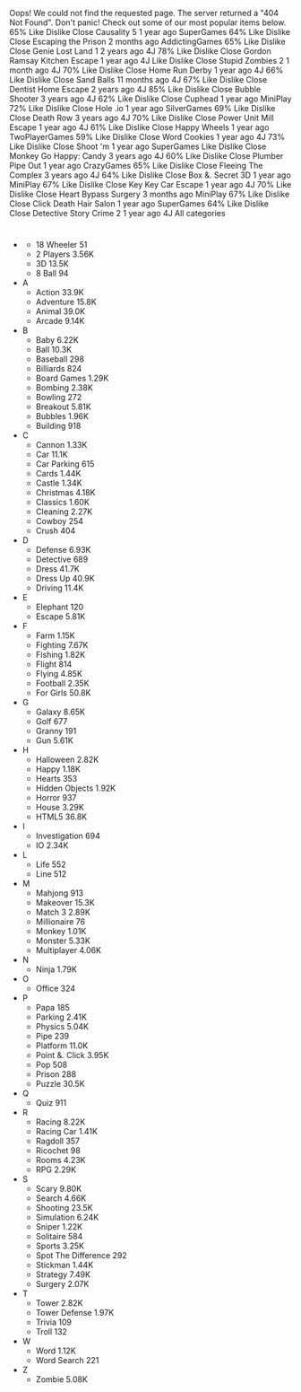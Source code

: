 Oops! We could not find the requested page. The server returned a "404 Not Found". Don't panic! Check out some of our most popular items below. 65% Like Dislike Close Causality 5 1 year ago SuperGames 64% Like Dislike Close Escaping the Prison 2 months ago AddictingGames 65% Like Dislike Close Genie Lost Land 1 2 years ago 4J 78% Like Dislike Close Gordon Ramsay Kitchen Escape 1 year ago 4J Like Dislike Close Stupid Zombies 2 1 month ago 4J 70% Like Dislike Close Home Run Derby 1 year ago 4J 66% Like Dislike Close Sand Balls 11 months ago 4J 67% Like Dislike Close Dentist Home Escape 2 years ago 4J 85% Like Dislike Close Bubble Shooter 3 years ago 4J 62% Like Dislike Close Cuphead 1 year ago MiniPlay 72% Like Dislike Close Hole .io 1 year ago SilverGames 69% Like Dislike Close Death Row 3 years ago 4J 70% Like Dislike Close Power Unit Mill Escape 1 year ago 4J 61% Like Dislike Close Happy Wheels 1 year ago TwoPlayerGames 59% Like Dislike Close Word Cookies 1 year ago 4J 73% Like Dislike Close Shoot 'm 1 year ago SuperGames Like Dislike Close Monkey Go Happy: Candy 3 years ago 4J 60% Like Dislike Close Plumber Pipe Out 1 year ago CrazyGames 65% Like Dislike Close Fleeing The Complex 3 years ago 4J 64% Like Dislike Close Box &. Secret 3D 1 year ago MiniPlay 67% Like Dislike Close Key Key Car Escape 1 year ago 4J 70% Like Dislike Close Heart Bypass Surgery 3 months ago MiniPlay 67% Like Dislike Close Click Death Hair Salon 1 year ago SuperGames 64% Like Dislike Close Detective Story Crime 2 1 year ago 4J All categories

*   #
    *   18 Wheeler 51
    *   2 Players 3.56K
    *   3D 13.5K
    *   8 Ball 94
*   A
    *   Action 33.9K
    *   Adventure 15.8K
    *   Animal 39.0K
    *   Arcade 9.14K
*   B
    *   Baby 6.22K
    *   Ball 10.3K
    *   Baseball 298
    *   Billiards 824
    *   Board Games 1.29K
    *   Bombing 2.38K
    *   Bowling 272
    *   Breakout 5.81K
    *   Bubbles 1.96K
    *   Building 918
*   C
    *   Cannon 1.33K
    *   Car 11.1K
    *   Car Parking 615
    *   Cards 1.44K
    *   Castle 1.34K
    *   Christmas 4.18K
    *   Classics 1.60K
    *   Cleaning 2.27K
    *   Cowboy 254
    *   Crush 404
*   D
    *   Defense 6.93K
    *   Detective 689
    *   Dress 41.7K
    *   Dress Up 40.9K
    *   Driving 11.4K
*   E
    *   Elephant 120
    *   Escape 5.81K
*   F
    *   Farm 1.15K
    *   Fighting 7.67K
    *   Fishing 1.82K
    *   Flight 814
    *   Flying 4.85K
    *   Football 2.35K
    *   For Girls 50.8K
*   G
    *   Galaxy 8.65K
    *   Golf 677
    *   Granny 191
    *   Gun 5.61K
*   H
    *   Halloween 2.82K
    *   Happy 1.18K
    *   Hearts 353
    *   Hidden Objects 1.92K
    *   Horror 937
    *   House 3.29K
    *   HTML5 36.8K
*   I
    *   Investigation 694
    *   IO 2.34K
*   L
    *   Life 552
    *   Line 512
*   M
    *   Mahjong 913
    *   Makeover 15.3K
    *   Match 3 2.89K
    *   Millionaire 76
    *   Monkey 1.01K
    *   Monster 5.33K
    *   Multiplayer 4.06K
*   N
    *   Ninja 1.79K
*   O
    *   Office 324
*   P
    *   Papa 185
    *   Parking 2.41K
    *   Physics 5.04K
    *   Pipe 239
    *   Platform 11.0K
    *   Point &. Click 3.95K
    *   Pop 508
    *   Prison 288
    *   Puzzle 30.5K
*   Q
    *   Quiz 911
*   R
    *   Racing 8.22K
    *   Racing Car 1.41K
    *   Ragdoll 357
    *   Ricochet 98
    *   Rooms 4.23K
    *   RPG 2.29K
*   S
    *   Scary 9.80K
    *   Search 4.66K
    *   Shooting 23.5K
    *   Simulation 6.24K
    *   Sniper 1.22K
    *   Solitaire 584
    *   Sports 3.25K
    *   Spot The Difference 292
    *   Stickman 1.44K
    *   Strategy 7.49K
    *   Surgery 2.07K
*   T
    *   Tower 2.82K
    *   Tower Defense 1.97K
    *   Trivia 109
    *   Troll 132
*   W
    *   Word 1.12K
    *   Word Search 221
*   Z
    *   Zombie 5.08K
